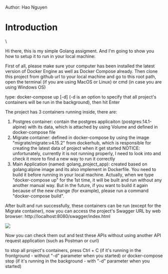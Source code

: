 
Author: Hao Nguyen

<h1>Introduction</h1>\

Hi there,
this is my simple Golang assigment. And I'm going to show you how to setup it to run in your local machine:

First of all, please make sure your computer has been installed the latest version of Docker Engine as well as Docker Compose already.
Then clone this project from github url to your local machine and go to this root path, open the terminal (if you are using MacOS or Linux) or cmd (in case you are using Windows OS)

type: docker-compose up [-d] (-d is an option to specify that all project's containers will be run in the background), then hit Enter

The project has 3 containers running inside, there are:
1. Postgres container: contain the postgres applicaiton (postgres:14.1-alpine) with its data, which is attached by using Volume and defined in docker-compose file
2. Migrate container: defined in docker-compose by using the image "migrate/migrate:v4.15.2" from dockerhub, which is responsible for creating the latest data of project when it get started
NOTICE: unfortunately, currently it is not running properly, I need to look into and check it more to find a new way to run it correctly
3. Main Application (named: golang_project_app): created based on golang:alpine image and its also implement in Dockerfile. You need to build it before running in your local machine. Actually, when we type "docker-compose up" for the 1st time, it will be built and run without any another manual way. But in the future, if you want to build it again because of the new change (for example), please run a command "docker-compose build".

After built and run successfully, these containers can be run (except for the Migrate container), now you can access the project's Swagger URL by web browser: http://localhost:8080/swagger/index.html

<img src="image=https://github.com/thehaohcm/golang_project/blob/master/asserts/swagger-screenshot.png">

Now you can check them out and test these APIs without using another API request application (such as Postman or curl)

to stop all project's containers, press Ctrl + C (if it's running in the frontground - without "-d" parameter when you started) or docker-compose stop (if it's running in the background - with "-d" parameter when you started)
